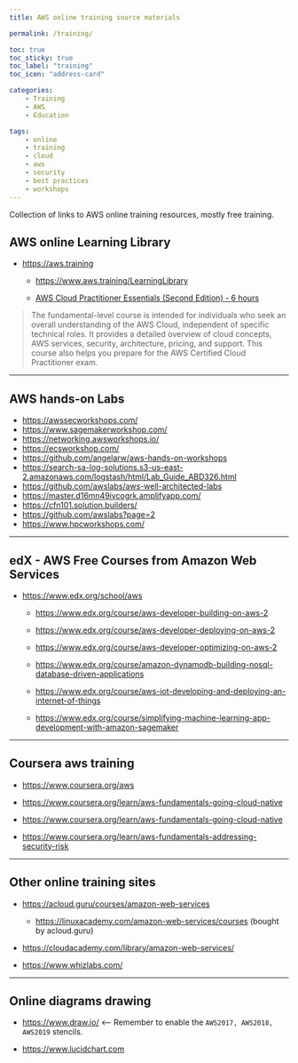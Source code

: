 ```yaml
---
title: AWS online training source materials

permalink: /training/

toc: true
toc_sticky: true
toc_label: "training"
toc_icon: "address-card"

categories:
    - Training
    - AWS
    - Education

tags:
    - online
    - training
    - cloud
    - aws
    - security
    - best practices
    - workshops
---
```


Collection of links to AWS online training resources, mostly free training. 

## AWS online Learning Library

- <https://aws.training>

    - <https://www.aws.training/LearningLibrary>
    
    - [AWS Cloud Practitioner Essentials (Second Edition) - 6 hours](https://www.aws.training/learningobject/curriculum?id=27076)
    
> The fundamental-level course is intended for individuals who seek an overall understanding of the AWS Cloud, independent of specific technical roles. It provides a detailed overview of cloud concepts, AWS services, security, architecture, pricing, and support. This course also helps you prepare for the AWS Certified Cloud Practitioner exam.

---

## AWS hands-on Labs

- <https://awssecworkshops.com/>
- <https://www.sagemakerworkshop.com/>
- <https://networking.awsworkshops.io/>
- <https://ecsworkshop.com/>
- <https://github.com/angelarw/aws-hands-on-workshops>
- <https://search-sa-log-solutions.s3-us-east-2.amazonaws.com/logstash/html/Lab_Guide_ABD326.html>
- <https://github.com/awslabs/aws-well-architected-labs>
- <https://master.d16mn49ivcogrk.amplifyapp.com/>
- <https://cfn101.solution.builders/>
- <https://github.com/awslabs?page=2>
- <https://www.hpcworkshops.com/>


---

## edX - AWS Free Courses from Amazon Web Services

- <https://www.edx.org/school/aws>
    - <https://www.edx.org/course/aws-developer-building-on-aws-2>
    - <https://www.edx.org/course/aws-developer-deploying-on-aws-2>
    - <https://www.edx.org/course/aws-developer-optimizing-on-aws-2>

    - <https://www.edx.org/course/amazon-dynamodb-building-nosql-database-driven-applications>

    - <https://www.edx.org/course/aws-iot-developing-and-deploying-an-internet-of-things>

    - <https://www.edx.org/course/simplifying-machine-learning-app-development-with-amazon-sagemaker>
  
---

## Coursera aws training

- <https://www.coursera.org/aws>

- <https://www.coursera.org/learn/aws-fundamentals-going-cloud-native>

- <https://www.coursera.org/learn/aws-fundamentals-going-cloud-native>

- <https://www.coursera.org/learn/aws-fundamentals-addressing-security-risk>

---

## Other online training sites

- <https://acloud.guru/courses/amazon-web-services>
  - <https://linuxacademy.com/amazon-web-services/courses> (bought by acloud.guru)
  
- <https://cloudacademy.com/library/amazon-web-services/>

- <https://www.whizlabs.com/>

---

## Online diagrams drawing

- <https://www.draw.io/>  <-- Remember to enable the `AWS2017, AWS2018, AWS2019` stencils.

- <https://www.lucidchart.com>

